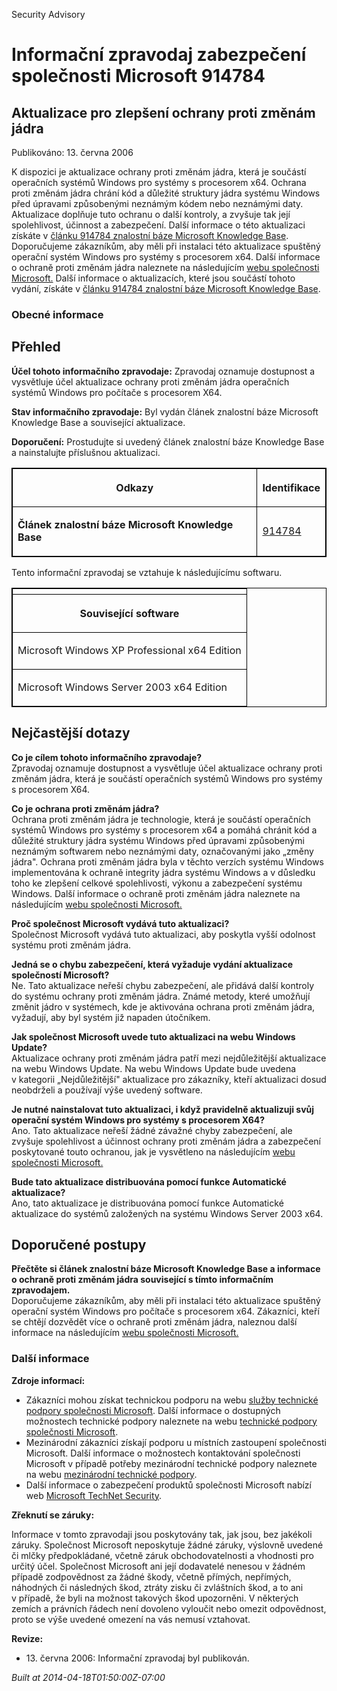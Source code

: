 ﻿---
Title: Informační zpravodaj zabezpečení společnosti Microsoft 914784

TOCTitle: 914784

ms:assetid: 914784

ms:mtpsurl: https://technet.microsoft.com/cs-CZ/library/914784(v=Security.10)

ms:contentKeyID: 61223541

---

Security Advisory

# Informační zpravodaj zabezpečení společnosti Microsoft 914784 #

## Aktualizace pro zlepšení ochrany proti změnám jádra ##

Publikováno: 13. června 2006

K dispozici je aktualizace ochrany proti změnám jádra, která je součástí operačních systémů Windows pro systémy s procesorem x64. Ochrana proti změnám jádra chrání kód a důležité struktury jádra systému Windows před úpravami způsobenými neznámým kódem nebo neznámými daty. Aktualizace doplňuje tuto ochranu o další kontroly, a zvyšuje tak její spolehlivost, účinnost a zabezpečení. Další informace o této aktualizaci získáte v [článku 914784 znalostní báze Microsoft Knowledge Base](http://support.microsoft.com/kb/891861). Doporučujeme zákazníkům, aby měli při instalaci této aktualizace spuštěný operační systém Windows pro systémy s procesorem x64. Další informace o ochraně proti změnám jádra naleznete na následujícím [webu společnosti Microsoft.](http://www.microsoft.com/whdc/driver/kernel/64bitpatch_faq.mspx) Další informace o aktualizacích, které jsou součástí tohoto vydání, získáte v [článku 914784 znalostní báze Microsoft Knowledge Base](http://support.microsoft.com/kb/891861).

### Obecné informace ###

## Přehled ##

**Účel tohoto informačního zpravodaje:** Zpravodaj oznamuje dostupnost a vysvětluje účel aktualizace ochrany proti změnám jádra operačních systémů Windows pro počítače s procesorem X64.

**Stav informačního zpravodaje:** Byl vydán článek znalostní báze Microsoft Knowledge Base a související aktualizace.

**Doporučení:** Prostudujte si uvedený článek znalostní báze Knowledge Base a nainstalujte příslušnou aktualizaci.

<table style="border:1px solid black;">

<tr>

<th style="border:1px solid black;">

Odkazy
</th>
<th style="border:1px solid black;">

Identifikace
</th></tr>
<tr>

<td style="border:1px solid black;">

**Článek znalostní báze Microsoft Knowledge Base**
</td>
<td style="border:1px solid black;">

[914784](http://support.microsoft.com/kb/891861)
</td></tr>
</table>

Tento informační zpravodaj se vztahuje k následujícímu softwaru.

<table style="border:1px solid black;">

<tr>

<th style="border:1px solid black;">

</th></tr>
<tr>

<th colspan="1" style="border:1px solid black;">

Související software
</th></tr>
<tr>

<td style="border:1px solid black;">

Microsoft Windows XP Professional x64 Edition
</td></tr>
<tr>

<td style="border:1px solid black;">

Microsoft Windows Server 2003 x64 Edition
</td></tr>
</table>

## Nejčastější dotazy ##

**Co je cílem tohoto informačního zpravodaje?**  
Zpravodaj oznamuje dostupnost a vysvětluje účel aktualizace ochrany proti změnám jádra, která je součástí operačních systémů Windows pro systémy s procesorem X64.

**Co je ochrana proti změnám jádra?**  
Ochrana proti změnám jádra je technologie, která je součástí operačních systémů Windows pro systémy s procesorem x64 a pomáhá chránit kód a důležité struktury jádra systému Windows před úpravami způsobenými neznámým softwarem nebo neznámými daty, označovanými jako „změny jádra". Ochrana proti změnám jádra byla v těchto verzích systému Windows implementována k ochraně integrity jádra systému Windows a v důsledku toho ke zlepšení celkové spolehlivosti, výkonu a zabezpečení systému Windows. Další informace o ochraně proti změnám jádra naleznete na následujícím [webu společnosti Microsoft.](http://www.microsoft.com/whdc/driver/kernel/64bitpatch_faq.mspx)

**Proč společnost Microsoft vydává tuto aktualizaci?**  
Společnost Microsoft vydává tuto aktualizaci, aby poskytla vyšší odolnost systému proti změnám jádra.

**Jedná se o chybu zabezpečení, která vyžaduje vydání aktualizace společností Microsoft?**  
Ne. Tato aktualizace neřeší chybu zabezpečení, ale přidává další kontroly do systému ochrany proti změnám jádra. Známé metody, které umožňují změnit jádro v systémech, kde je aktivována ochrana proti změnám jádra, vyžadují, aby byl systém již napaden útočníkem.

**Jak společnost Microsoft uvede tuto aktualizaci na webu Windows Update?**  
Aktualizace ochrany proti změnám jádra patří mezi nejdůležitější aktualizace na webu Windows Update. Na webu Windows Update bude uvedena v kategorii „Nejdůležitější" aktualizace pro zákazníky, kteří aktualizaci dosud neobdrželi a používají výše uvedený software.

**Je nutné nainstalovat tuto aktualizaci, i když pravidelně aktualizuji svůj operační systém Windows pro systémy s procesorem X64?**  
Ano. Tato aktualizace neřeší žádné závažné chyby zabezpečení, ale zvyšuje spolehlivost a účinnost ochrany proti změnám jádra a zabezpečení poskytované touto ochranou, jak je vysvětleno na následujícím [webu společnosti Microsoft.](http://www.microsoft.com/whdc/driver/kernel/64bitpatch_faq.mspx)

**Bude tato aktualizace distribuována pomocí funkce Automatické aktualizace?**  
Ano, tato aktualizace je distribuována pomocí funkce Automatické aktualizace do systémů založených na systému Windows Server 2003 x64.

## Doporučené postupy ##

**Přečtěte si článek znalostní báze Microsoft Knowledge Base a informace o ochraně proti změnám jádra související s tímto informačním zpravodajem.**  
Doporučujeme zákazníkům, aby měli při instalaci této aktualizace spuštěný operační systém Windows pro počítače s procesorem x64. Zákazníci, kteří se chtějí dozvědět více o ochraně proti změnám jádra, naleznou další informace na následujícím [webu společnosti Microsoft.](http://www.microsoft.com/whdc/driver/kernel/64bitpatch_faq.mspx)

### Další informace ###

**Zdroje informací:**

* Zákazníci mohou získat technickou podporu na webu [služby technické podpory společnosti Microsoft](http://go.microsoft.com/fwlink/?linkid=21131). Další informace o dostupných možnostech technické podpory naleznete na webu [technické podpory společnosti Microsoft](http://support.microsoft.com/).
* Mezinárodní zákazníci získají podporu u místních zastoupení společnosti Microsoft. Další informace o možnostech kontaktování společnosti Microsoft v případě potřeby mezinárodní technické podpory naleznete na webu [mezinárodní technické podpory](http://go.microsoft.com/fwlink/?linkid=21155).
* Další informace o zabezpečení produktů společnosti Microsoft nabízí web [Microsoft TechNet Security](http://www.microsoft.com/cze/technet/security/).

**Zřeknutí se záruky:**

Informace v tomto zpravodaji jsou poskytovány tak, jak jsou, bez jakékoli záruky. Společnost Microsoft neposkytuje žádné záruky, výslovně uvedené či mlčky předpokládané, včetně záruk obchodovatelnosti a vhodnosti pro určitý účel. Společnost Microsoft ani její dodavatelé nenesou v žádném případě zodpovědnost za žádné škody, včetně přímých, nepřímých, náhodných či následných škod, ztráty zisku či zvláštních škod, a to ani v případě, že byli na možnost takových škod upozorněni. V některých zemích a právních řádech není dovoleno vyloučit nebo omezit odpovědnost, proto se výše uvedené omezení na vás nemusí vztahovat.

**Revize:**

* <p>13. června 2006: Informační zpravodaj byl publikován.</p>

*Built at 2014-04-18T01:50:00Z-07:00*